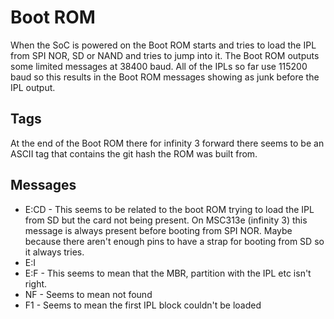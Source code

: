 # Boot ROM

When the SoC is powered on the Boot ROM starts and tries to load the IPL from SPI NOR, SD or NAND and tries to jump into it.
The Boot ROM outputs some limited messages at 38400 baud. All of the IPLs so far use 115200 baud so this results in the Boot ROM messages showing as junk before the IPL output.

## Tags

At the end of the Boot ROM there for infinity 3 forward there seems to be an ASCII tag that contains the git hash the ROM was built from.

## Messages

 - E:CD - This seems to be related to the boot ROM trying to load the IPL from SD but the card not being present. On MSC313e (infinity 3) this message is always present before booting from SPI NOR. Maybe because there aren't enough pins to have a strap for booting from SD so it always tries.
 - E:I
 - E:F - This seems to mean that the MBR, partition with the IPL etc isn't right.
 - NF - Seems to mean not found
 - F1 - Seems to mean the first IPL block couldn't be loaded
